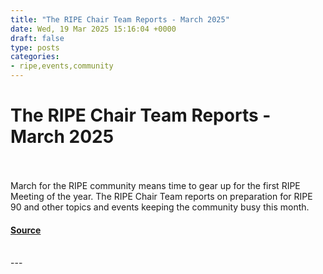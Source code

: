 ```yaml
---
title: "The RIPE Chair Team Reports - March 2025"
date: Wed, 19 Mar 2025 15:16:04 +0000
draft: false
type: posts
categories: 
- ripe,events,community
---
```

# The RIPE Chair Team Reports - March 2025

<br/>

<br/>
March for the RIPE community means time to gear up for the first RIPE Meeting of the year. The RIPE Chair Team reports on preparation for RIPE 90 and other topics and events keeping the community busy this month.

#### [Source](https://labs.ripe.net/author/mirjam_kuhne/the-ripe-chair-team-reports-march-2025/)

<br/>
---
